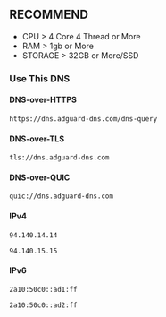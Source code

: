 ## RECOMMEND 
* CPU > 4 Core 4 Thread or More
* RAM > 1gb or More
* STORAGE > 32GB or More/SSD

### Use This DNS

#### DNS-over-HTTPS
```
https://dns.adguard-dns.com/dns-query
```
#### DNS-over-TLS
```
tls://dns.adguard-dns.com
```
#### DNS-over-QUIC
```
quic://dns.adguard-dns.com
```

#### IPv4
```
94.140.14.14
```
```
94.140.15.15
```

#### IPv6
```
2a10:50c0::ad1:ff
```
```
2a10:50c0::ad2:ff
```
